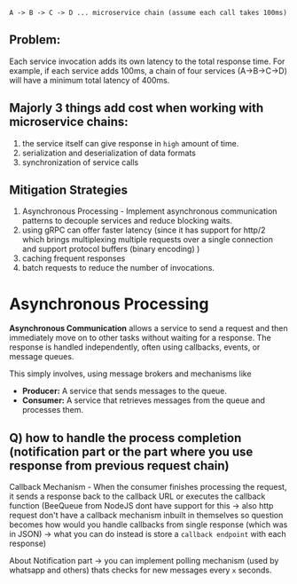 
```
A -> B -> C -> D ... microservice chain (assume each call takes 100ms)
```

## Problem:
Each service invocation adds its own latency to the total response time. For example, if each service adds 100ms, a chain of four services (A->B->C->D) will have a minimum total latency of 400ms.

## Majorly 3 things add cost when working with microservice chains:
1. the service itself can give response in `high` amount of time.
2. serialization and deserialization of data formats
3. synchronization of service calls 

## Mitigation Strategies

1. Asynchronous Processing - Implement asynchronous communication patterns to decouple services and reduce blocking waits.
2. using gRPC can offer faster latency (since it has support for http/2 which brings multiplexing multiple requests over a single connection and support protocol buffers (binary encoding) )
3. caching frequent responses
4. batch requests to reduce the number of invocations. 



# Asynchronous Processing
**Asynchronous Communication** allows a service to send a request and then immediately move on to other tasks without waiting for a response. The response is handled independently, often using callbacks, events, or message queues.

This simply involves, using message brokers and mechanisms like 

- **Producer:** A service that sends messages to the queue.
- **Consumer:** A service that retrieves messages from the queue and processes them.

## Q) how to handle the process completion (notification part or the part where you use response from previous request chain)

Callback Mechanism - When the consumer finishes processing the request, it sends a response back to the callback URL or executes the callback function (BeeQueue from NodeJS dont have support for this -> also http request don't have a callback mechanism inbuilt in themselves so question becomes how would you handle callbacks from single response (which was in JSON) -> what you can do instead is store a `callback endpoint` with each response)

About Notification part -> you can implement polling mechanism (used by whatsapp and others) thats checks for new messages every `x` seconds.



